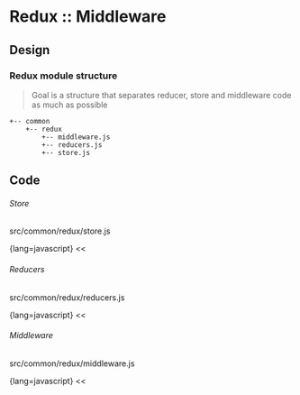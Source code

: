 Redux :: Middleware
===

Design
---

### Redux module structure

> Goal is a structure that separates reducer, store and middleware code as much as possible

```text
+-- common
    +-- redux
        +-- middleware.js
        +-- reducers.js
        +-- store.js
```


Code
---

###### Store

src/common/redux/store.js

{lang=javascript}
<<[](../packages/react-app/src/common/redux/store.js)

###### Reducers

src/common/redux/reducers.js

{lang=javascript}
<<[](../packages/react-app/src/common/redux/reducers.js)

###### Middleware

src/common/redux/middleware.js

{lang=javascript}
<<[](../packages/react-app/src/common/redux/middleware.js)
